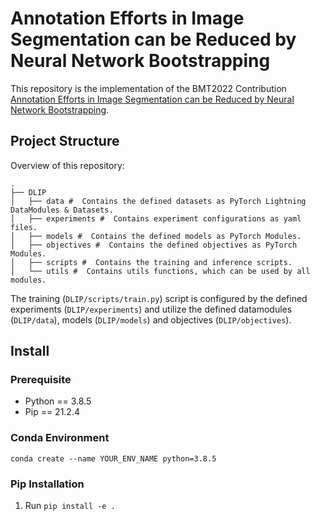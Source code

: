 # Annotation Efforts in Image Segmentation can be Reduced by Neural Network Bootstrapping
This repository is the implementation of the BMT2022 Contribution [Annotation Efforts in Image Segmentation can be Reduced by Neural Network Bootstrapping](https://www.degruyter.com/document/doi/10.1515/cdbme-2022-1084/html).

## Project Structure
Overview of this repository:
```
.
├── DLIP
│   ├── data #  Contains the defined datasets as PyTorch Lightning DataModules & Datasets.   
│   ├── experiments #  Contains experiment configurations as yaml files.
│   ├── models #  Contains the defined models as PyTorch Modules.    
│   ├── objectives #  Contains the defined objectives as PyTorch Modules.
│   ├── scripts #  Contains the training and inference scripts.
│   └── utils #  Contains utils functions, which can be used by all modules.
```

The training (`DLIP/scripts/train.py`) script is configured by the defined experiments (`DLIP/experiments`) and  utilize the defined datamodules (`DLIP/data`), models (`DLIP/models`) and objectives (`DLIP/objectives`).

## Install
### Prerequisite
- Python == 3.8.5
- Pip == 21.2.4
### Conda Environment
`conda create --name YOUR_ENV_NAME python=3.8.5`
### Pip Installation
1. Run `pip install -e .`
